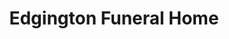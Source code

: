 ---
title: "Edgington Funeral Home"
url: /hillsboro/edgington-funeral-home/
shop: funeral directors
---
